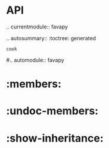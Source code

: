API
=====

.. currentmodule:: favapy

.. autosummary::
    :toctree: generated

    cook

#.. automodule:: favapy
#   :members:
#   :undoc-members:
#   :show-inheritance:
